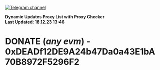 [![Telegram channel](https://img.shields.io/endpoint?url=https://runkit.io/damiankrawczyk/telegram-badge/branches/master?url=https://t.me/n4z4v0d)](https://t.me/n4z4v0d) 

**Dynamic Updates Proxy List with Proxy Checker**  
**Last Updated: 18.12.23 13:46**

# DONATE (_any evm_) - 0xDEADf12DE9A24b47Da0a43E1bA70B8972F5296F2
